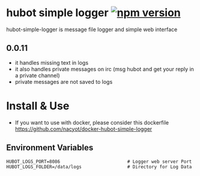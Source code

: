 # hubot simple logger  [![npm version](https://badge.fury.io/js/hubot-simple-logger.svg)](http://badge.fury.io/js/hubot-simple-logger)

hubot-simple-logger is message file logger and simple web interface


## 0.0.11 

- it handles missing text in logs
- it also handles private messages on irc (msg hubot and get your reply in a private channel)
- private messages are not saved to logs

# Install & Use 

- If you want to use with docker, please consider this dockerfile https://github.com/nacyot/docker-hubot-simple-logger


## Environment Variables

    HUBOT_LOGS_PORT=8086                         # Logger web server Port
    HUBOT_LOGS_FOLDER=/data/logs                 # Directory for Log Data

